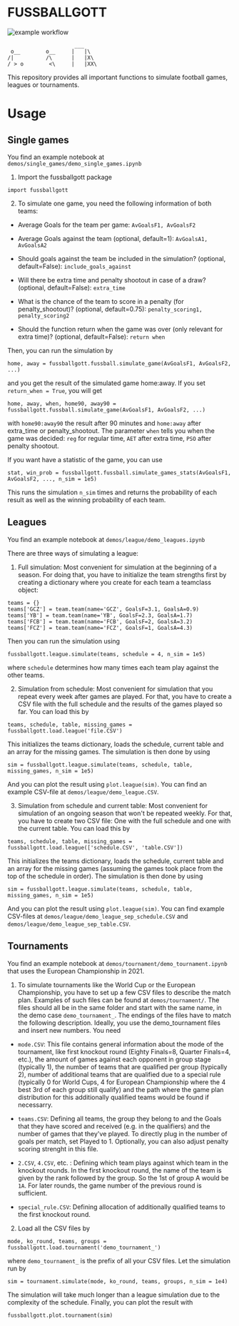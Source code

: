 # FUSSBALLGOTT

![example workflow](https://github.com/silvanfischbacher/fussballgott/actions/workflows/ci.yml/badge.svg)

                         ___
     o__        o__     |   |\
    /|          /\      |   |X\
    / > o        <\     |   |XX\

This repository provides all important functions to simulate football games, leagues or tournaments.

# Usage

## Single games

You find an example notebook at `demos/single_games/demo_single_games.ipynb`

1. Import the fussballgott package

`import fussballgott`

2. To simulate one game, you need the following information of both teams:

* Average Goals for the team per game: `AvGoalsF1, AvGoalsF2`

* Average Goals against the team (optional, default=1): `AvGoalsA1, AvGoalsA2`

* Should goals against the team be included in the simulation? (optional, default=False): `include_goals_against`

* Will there be extra time and penalty shootout in case of a draw? (optional, default=False): `extra_time`

* What is the chance of the team to score in a penalty (for penalty_shootout)? (optional, default=0.75): `penalty_scoring1, penalty_scoring2`

* Should the function return when the game was over (only relevant for extra time)? (optional, default=False): `return when`

Then, you can run the simulation by

`home, away = fussballgott.fussball.simulate_game(AvGoalsF1, AvGoalsF2, ...)`

and you get the result of the simulated game home:away. If you set `return_when = True`, you will get

`home, away, when, home90, away90 = fussballgott.fussball.simulate_game(AvGoalsF1, AvGoalsF2, ...)`

with `home90:away90` the result after 90 minutes and `home:away` after extra_time or penalty_shootout. The parameter `when` tells you when the game was decided: `reg` for regular time, `AET` after extra time, `PSO` after penalty shootout.

If you want have a statistic of the game, you can use

`stat, win_prob = fussballgott.fussball.simulate_games_stats(AvGoalsF1, AvGoalsF2, ..., n_sim = 1e5)`

This runs the simulation `n_sim` times and returns the probability of each result as well as the winning probability of each team.

## Leagues

You find an example notebook at `demos/league/demo_leagues.ipynb`

There are three ways of simulating a league:

1. Full simulation: Most convenient for simulation at the beginning of a season. For doing that, you have to initialize the team strengths first by creating a dictionary where you create for each team a teamclass object:

```
teams = {}
teams['GCZ'] = team.team(name='GCZ', GoalsF=3.1, GoalsA=0.9)
teams['YB'] = team.team(name='YB', GoalsF=2.3, GoalsA=1.7)
teams['FCB'] = team.team(name='FCB', GoalsF=2, GoalsA=3.2)
teams['FCZ'] = team.team(name='FCZ', GoalsF=1, GoalsA=4.3)
```

Then you can run the simulation using

`fussballgott.league.simulate(teams, schedule = 4, n_sim = 1e5)`

where `schedule` determines how many times each team play against the other teams.

2. Simulation from schedule: Most convenient for simulation that you repeat every week after games are played. For that, you have to create a CSV file with the full schedule and the results of the games played so far. You can load this by

`teams, schedule, table, missing_games = fussballgott.load.league('file.CSV')`

This initializes the teams dictionary, loads the schedule, current table and an array for the missing games. The simulation is then done by using

`sim = fussballgott.league.simulate(teams, schedule, table, missing_games, n_sim = 1e5)`

And you can plot the result using `plot.league(sim)`. You can find an example CSV-file at `demos/league/demo_league.CSV`.

3. Simulation from schedule and current table: Most convenient for simulation of an ongoing season that won't be repeated weekly. For that, you have to create two CSV file: One with the full schedule and one with the current table. You can load this by

`teams, schedule, table, missing_games = fussballgott.load.league(['schedule.CSV', 'table.CSV'])`

This initializes the teams dictionary, loads the schedule, current table and an array for the missing games (assuming the games took place from the top of the schedule in order). The simulation is then done by using

`sim = fussballgott.league.simulate(teams, schedule, table, missing_games, n_sim = 1e5)`

And you can plot the result using `plot.league(sim)`. You can find example CSV-files at `demos/league/demo_league_sep_schedule.CSV` and `demos/league/demo_league_sep_table.CSV`.

## Tournaments

You find an example notebook at `demos/tournament/demo_tournament.ipynb` that uses the European Championship in 2021.

1. To simulate tournaments like the World Cup or the European Championship, you have to set up a few CSV files to describe the match plan. Examples of such files can be found at `demos/tournament/`. The files should all be in the same folder and start with the same name, in the demo case `demo_tournament_`. The endings of the files have to match the following description. Ideally, you use the demo_tournament files and insert new numbers. You need

* `mode.CSV`: This file contains general information about the mode of the tournament, like first knockout round (Eighty Finals=8, Quarter Finals=4, etc.), the amount of games against each opponent in group stage (typically 1), the number of teams that are qualified per group (typically 2), number of additional teams that are qualified due to a special rule (typically 0 for World Cups, 4 for European Championship where the 4 best 3rd of each group still qualify) and the path where the game plan distribution for this additionally qualified teams would be found if necessarry.

* `teams.CSV`: Defining all teams, the group they belong to and the Goals that they have scored and received (e.g. in the qualifiers) and the number of games that they've played. To directly plug in the number of goals per match, set Played to 1. Optionally, you can also adjust penalty scoring strenght in this file.

* `2.CSV`, `4.CSV`, etc. : Defining which team plays against which team in the knockout rounds. In the first knockout round, the name of the team is given by the rank followed by the group. So the 1st of group A would be `1A`. For later rounds, the game number of the previous round is sufficient.

* `special_rule.CSV`: Defining allocation of additionally qualified teams to the first knockout round.

2. Load all the CSV files by

`mode, ko_round, teams, groups = fussballgott.load.tournament('demo_tournament_')`

where `demo_tournament_` is the prefix of all your CSV files. Let the simulation run by

`sim = tournament.simulate(mode, ko_round, teams, groups, n_sim = 1e4)`

The simulation will take much longer than a league simulation due to the complexity of the schedule. Finally, you can plot the result with

`fussballgott.plot.tournament(sim)`

